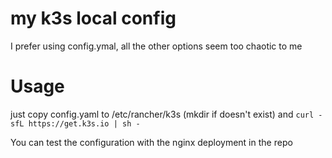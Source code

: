 # my k3s local config
I prefer using config.ymal, all the other options seem too chaotic to me

# Usage
just copy config.yaml to /etc/rancher/k3s (mkdir if doesn't exist) and `curl -sfL https://get.k3s.io | sh -`

You can test the configuration with the nginx deployment in the repo
